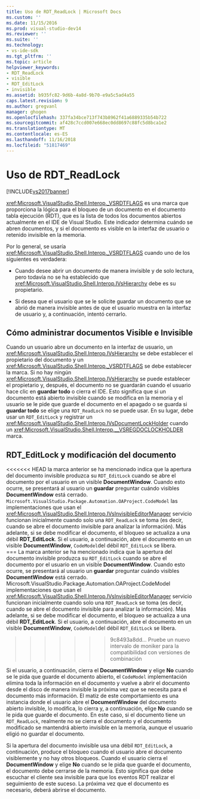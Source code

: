 ```yaml
---
title: Uso de RDT_ReadLock | Microsoft Docs
ms.custom: ''
ms.date: 11/15/2016
ms.prod: visual-studio-dev14
ms.reviewer: ''
ms.suite: ''
ms.technology:
- vs-ide-sdk
ms.tgt_pltfrm: ''
ms.topic: article
helpviewer_keywords:
- RDT_ReadLock
- visible
- RDT_EditLock
- invisible
ms.assetid: b935fc82-9d6b-4a8d-9b70-e9a5c5ad4a55
caps.latest.revision: 9
ms.author: gregvanl
manager: ghogen
ms.openlocfilehash: 337fa34bce713f743b8962f41a6889335b54b722
ms.sourcegitcommit: af428c7ccd007e668ec0dd8697c88fc5d8bca1e2
ms.translationtype: MT
ms.contentlocale: es-ES
ms.lasthandoff: 11/16/2018
ms.locfileid: "51817469"
---
```

# <a name="rdtreadlock-usage"></a>Uso de RDT_ReadLock
[!INCLUDE[vs2017banner](../../includes/vs2017banner.md)]

<xref:Microsoft.VisualStudio.Shell.Interop._VSRDTFLAGS> es una marca que proporciona la lógica para el bloqueo de un documento en el documento tabla ejecución (RDT), que es la lista de todos los documentos abiertos actualmente en el IDE de Visual Studio. Este indicador determina cuándo se abren documentos, y si el documento es visible en la interfaz de usuario o retenido invisible en la memoria.  
  
 Por lo general, se usaría <xref:Microsoft.VisualStudio.Shell.Interop._VSRDTFLAGS> cuando uno de los siguientes es verdadera:  
  
-   Cuando desee abrir un documento de manera invisible y de solo lectura, pero todavía no se ha establecido que <xref:Microsoft.VisualStudio.Shell.Interop.IVsHierarchy> debe es su propietario.  
  
-   Si desea que el usuario que se le solicite guardar un documento que se abrió de manera invisible antes de que el usuario muestra en la interfaz de usuario y, a continuación, intentó cerrarlo.  
  
## <a name="how-to-manage-visible-and-invisible-documents"></a>Cómo administrar documentos Visible e Invisible  
 Cuando un usuario abre un documento en la interfaz de usuario, un <xref:Microsoft.VisualStudio.Shell.Interop.IVsHierarchy> se debe establecer el propietario del documento y un <xref:Microsoft.VisualStudio.Shell.Interop._VSRDTFLAGS> se debe establecer la marca. Si no hay ningún <xref:Microsoft.VisualStudio.Shell.Interop.IVsHierarchy> se puede establecer el propietario y, después, el documento no se guardarán cuando el usuario hace clic en **guardar todo** o cierra el IDE. Esto significa que si un documento está abierto invisible cuando se modifica en la memoria y el usuario se le pide que guarde el documento en el apagado o se guarda si **guardar todo** se elige una `RDT_ReadLock` no se puede usar. En su lugar, debe usar un `RDT_EditLock` y registrar un <xref:Microsoft.VisualStudio.Shell.Interop.IVsDocumentLockHolder> cuando un <xref:Microsoft.VisualStudio.Shell.Interop.__VSREGDOCLOCKHOLDER> marca.  
  
## <a name="rdteditlock-and-document-modification"></a>RDT_EditLock y modificación del documento  
<<<<<<< HEAD la marca anterior se ha mencionado indica que la apertura del documento invisible produzca su `RDT_EditLock` cuando se abre el documento por el usuario en un visible **DocumentWindow**. Cuando esto ocurre, se presentará al usuario un **guardar** preguntar cuándo visibles **DocumentWindow** está cerrado. `Microsoft.VisualStudio.Package.Automation.OAProject.CodeModel` las implementaciones que usan el <xref:Microsoft.VisualStudio.Shell.Interop.IVsInvisibleEditorManager> servicio funcionan inicialmente cuando solo una `RDT_ReadLock` se toma (es decir, cuando se abre el documento invisible para analizar la información). Más adelante, si se debe modificar el documento, el bloqueo se actualiza a una débil **RDT_EditLock**. Si el usuario, a continuación, abre el documento en un visible **DocumentWindow**, `CodeModel`del débil `RDT_EditLock` se libera.  
=== La marca anterior se ha mencionado indica que la apertura del documento invisible produzca su `RDT_EditLock` cuando se abre el documento por el usuario en un visible **DocumentWindow**. Cuando esto ocurre, se presentará al usuario un **guardar** preguntar cuándo visibles **DocumentWindow** está cerrado. Microsoft.VisualStudio.Package.Automation.OAProject.CodeModel implementaciones que usan el <xref:Microsoft.VisualStudio.Shell.Interop.IVsInvisibleEditorManager> servicio funcionan inicialmente cuando solo una `RDT_ReadLock` se toma (es decir, cuando se abre el documento invisible para analizar la información). Más adelante, si se debe modificar el documento, el bloqueo se actualiza a una débil **RDT_EditLock**. Si el usuario, a continuación, abre el documento en un visible **DocumentWindow**, `CodeModel`del débil `RDT_EditLock` se libera.  
>>>>>>> 9c8493a8dd... Pruebe un nuevo intervalo de moniker para la compatibilidad con versiones de combinación
  
 Si el usuario, a continuación, cierra el **DocumentWindow** y elige **No** cuando se le pida que guarde el documento abierto, el `CodeModel` implementación elimina toda la información en el documento y vuelve a abrir el documento desde el disco de manera invisible la próxima vez que se necesita para el documento más información. El matiz de este comportamiento es una instancia donde el usuario abre el **DocumentWindow** del documento abierto invisible, lo modifica, lo cierra y, a continuación, elige **No** cuando se le pida que guarde el documento. En este caso, si el documento tiene un `RDT_ReadLock`, realmente no se cierra el documento y el documento modificado se mantendrá abierto invisible en la memoria, aunque el usuario eligió no guardar el documento.  
  
 Si la apertura del documento invisible usa una débil `RDT_EditLock`, a continuación, produce el bloqueo cuando el usuario abre el documento visiblemente y no hay otros bloqueos. Cuando el usuario cierra el **DocumentWindow** y elige **No** cuando se le pida que guarde el documento, el documento debe cerrarse de la memoria. Esto significa que debe escuchar el cliente sea invisible para que los eventos RDT realizar el seguimiento de este suceso. La próxima vez que el documento es necesario, deberá abrirse el documento.

